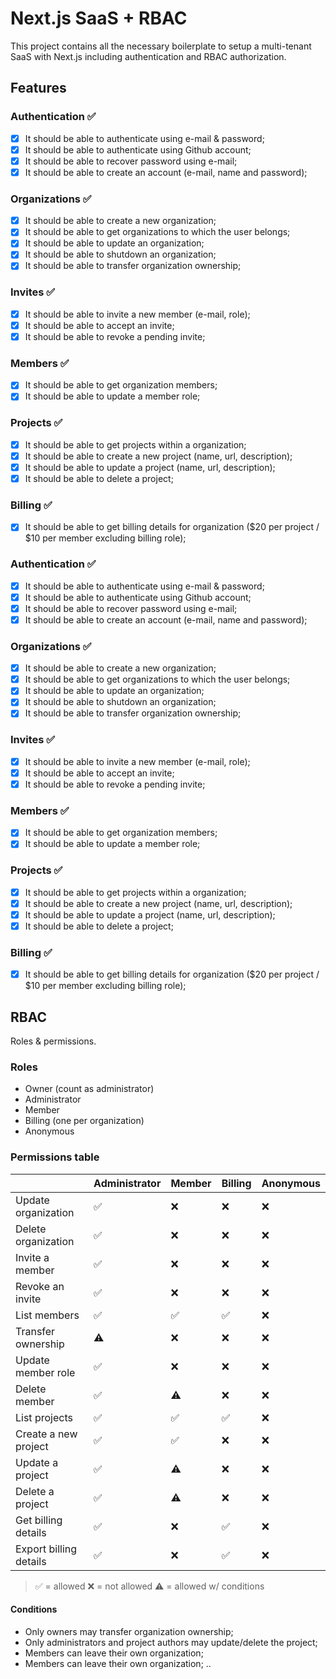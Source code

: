 # Next.js SaaS + RBAC

This project contains all the necessary boilerplate to setup a multi-tenant SaaS with Next.js including authentication and RBAC authorization.

## Features

### Authentication ✅

- [x] It should be able to authenticate using e-mail & password;
- [x] It should be able to authenticate using Github account;
- [x] It should be able to recover password using e-mail;
- [x] It should be able to create an account (e-mail, name and password);

### Organizations ✅

- [x] It should be able to create a new organization;
- [x] It should be able to get organizations to which the user belongs;
- [x] It should be able to update an organization;
- [x] It should be able to shutdown an organization;
- [x] It should be able to transfer organization ownership;

### Invites ✅

- [x] It should be able to invite a new member (e-mail, role);
- [x] It should be able to accept an invite;
- [x] It should be able to revoke a pending invite;

### Members ✅

- [x] It should be able to get organization members;
- [x] It should be able to update a member role;

### Projects ✅

- [x] It should be able to get projects within a organization;
- [x] It should be able to create a new project (name, url, description);
- [x] It should be able to update a project (name, url, description);
- [x] It should be able to delete a project;

### Billing ✅

- [x] It should be able to get billing details for organization ($20 per project / $10 per member excluding billing role);
### Authentication ✅

- [x] It should be able to authenticate using e-mail & password;
- [x] It should be able to authenticate using Github account;
- [x] It should be able to recover password using e-mail;
- [x] It should be able to create an account (e-mail, name and password);

### Organizations ✅

- [x] It should be able to create a new organization;
- [x] It should be able to get organizations to which the user belongs;
- [x] It should be able to update an organization;
- [x] It should be able to shutdown an organization;
- [x] It should be able to transfer organization ownership;

### Invites ✅

- [x] It should be able to invite a new member (e-mail, role);
- [x] It should be able to accept an invite;
- [x] It should be able to revoke a pending invite;

### Members ✅

- [x] It should be able to get organization members;
- [x] It should be able to update a member role;

### Projects ✅

- [x] It should be able to get projects within a organization;
- [x] It should be able to create a new project (name, url, description);
- [x] It should be able to update a project (name, url, description);
- [x] It should be able to delete a project;

### Billing ✅

- [x] It should be able to get billing details for organization ($20 per project / $10 per member excluding billing role);

## RBAC

Roles & permissions.

### Roles

- Owner (count as administrator)
- Administrator
- Member
- Billing (one per organization)
- Anonymous


### Permissions table

|                          | Administrator | Member | Billing | Anonymous |
| ------------------------ | ------------- | ------ | ------- | --------- |
| Update organization      | ✅            | ❌     | ❌      | ❌        |
| Delete organization      | ✅            | ❌     | ❌      | ❌        |
| Invite a member          | ✅            | ❌     | ❌      | ❌        |
| Revoke an invite         | ✅            | ❌     | ❌      | ❌        |
| List members             | ✅            | ✅     | ✅      | ❌        |
| Transfer ownership       | ⚠️            | ❌     | ❌      | ❌        |
| Update member role       | ✅            | ❌     | ❌      | ❌        |
| Delete member            | ✅            | ⚠️     | ❌      | ❌        |
| List projects            | ✅            | ✅     | ✅      | ❌        |
| Create a new project     | ✅            | ✅     | ❌      | ❌        |
| Update a project         | ✅            | ⚠️     | ❌      | ❌        |
| Delete a project         | ✅            | ⚠️     | ❌      | ❌        |
| Get billing details      | ✅            | ❌     | ✅      | ❌        |
| Export billing details   | ✅            | ❌     | ✅      | ❌        |

> ✅ = allowed
> ❌ = not allowed
> ⚠️ = allowed w/ conditions

#### Conditions

- Only owners may transfer organization ownership;
- Only administrators and project authors may update/delete the project;
- Members can leave their own organization;
- Members can leave their own organization;
..